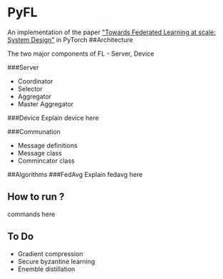 # PyFL
An implementation of the paper ["Towards Federated Learning at scale: System Design"](https://arxiv.org/abs/1902.01046) in PyTorch 
##Architecture 

The two major components of FL - Server, Device 

###Server 
* Coordinator 
* Selector 
* Aggregator 
* Master Aggregator 

###Device 
Explain device here 

###Communation 
* Message definitions 
* Message class 
* Commincator class 

##Algorithms 
###FedAvg 
Explain fedavg here 

## How to run ? 
commands here 

## To Do
* Gradient compression 
* Secure byzantine learning
* Enemble distillation 
